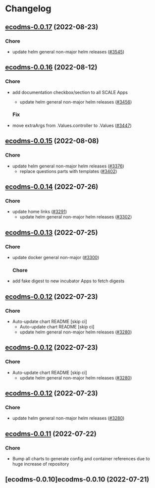 # Changelog



## [ecodms-0.0.17](https://github.com/truecharts/charts/compare/ecodms-0.0.16...ecodms-0.0.17) (2022-08-23)

### Chore

- update helm general non-major helm releases ([#3545](https://github.com/truecharts/charts/issues/3545))




## [ecodms-0.0.16](https://github.com/truecharts/charts/compare/ecodms-0.0.15...ecodms-0.0.16) (2022-08-12)

### Chore

- add documentation checkbox/section to all SCALE Apps
  - update helm general non-major helm releases ([#3456](https://github.com/truecharts/charts/issues/3456))

  ### Fix

- move extraArgs from .Values.controller to .Values ([#3447](https://github.com/truecharts/charts/issues/3447))




## [ecodms-0.0.15](https://github.com/truecharts/charts/compare/ecodms-0.0.14...ecodms-0.0.15) (2022-08-08)

### Chore

- update helm general non-major helm releases ([#3376](https://github.com/truecharts/charts/issues/3376))
  - replace questions parts with templates ([#3402](https://github.com/truecharts/charts/issues/3402))




## [ecodms-0.0.14](https://github.com/truecharts/apps/compare/ecodms-0.0.13...ecodms-0.0.14) (2022-07-26)

### Chore

- update home links ([#3291](https://github.com/truecharts/apps/issues/3291))
  - update helm general non-major helm releases ([#3302](https://github.com/truecharts/apps/issues/3302))




## [ecodms-0.0.13](https://github.com/truecharts/apps/compare/ecodms-0.0.12...ecodms-0.0.13) (2022-07-25)

### Chore

- update docker general non-major ([#3300](https://github.com/truecharts/apps/issues/3300))

  ### Chore

- add fake digest to new incubator Apps to fetch digests




## [ecodms-0.0.12](https://github.com/truecharts/apps/compare/ecodms-0.0.11...ecodms-0.0.12) (2022-07-23)

### Chore

- Auto-update chart README [skip ci]
  - Auto-update chart README [skip ci]
  - update helm general non-major helm releases ([#3280](https://github.com/truecharts/apps/issues/3280))




## [ecodms-0.0.12](https://github.com/truecharts/apps/compare/ecodms-0.0.11...ecodms-0.0.12) (2022-07-23)

### Chore

- Auto-update chart README [skip ci]
  - update helm general non-major helm releases ([#3280](https://github.com/truecharts/apps/issues/3280))




## [ecodms-0.0.12](https://github.com/truecharts/apps/compare/ecodms-0.0.11...ecodms-0.0.12) (2022-07-23)

### Chore

- update helm general non-major helm releases ([#3280](https://github.com/truecharts/apps/issues/3280))




## [ecodms-0.0.11](https://github.com/truecharts/apps/compare/ecodms-0.0.10...ecodms-0.0.11) (2022-07-22)

### Chore

- Bump all charts to generate config and container references due to huge increase of repository



## [ecodms-0.0.10]ecodms-0.0.10 (2022-07-21)
